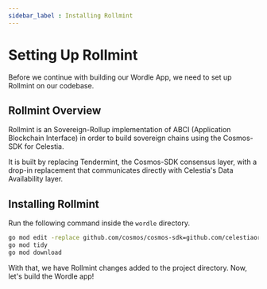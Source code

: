 ```yaml
---
sidebar_label : Installing Rollmint
---
```


# Setting Up Rollmint

Before we continue with building our Wordle App, we need to set up
Rollmint on our codebase.

## Rollmint Overview

Rollmint is an Sovereign-Rollup implementation of
ABCI (Application Blockchain Interface) in order to build sovereign
chains using the Cosmos-SDK for Celestia.

It is built by replacing Tendermint, the Cosmos-SDK consensus layer, with
a drop-in replacement that communicates directly with
Celestia's Data Availability layer.

## Installing Rollmint

Run the following command inside the `wordle` directory.

```sh
go mod edit -replace github.com/cosmos/cosmos-sdk=github.com/celestiaorg/cosmos-sdk-rollmint@v0.46.1-rollmint-v0.4.0
go mod tidy
go mod download
```

With that, we have Rollmint changes added to the project directory. Now,
let's build the Wordle app!
